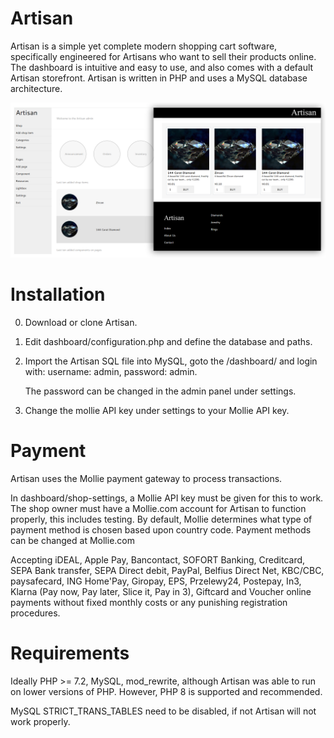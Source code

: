# Artisan
Artisan is a simple yet complete modern shopping cart software, specifically engineered for Artisans who want to sell their products online. The dashboard is intuitive and easy to use, and also comes with a default Artisan storefront. Artisan is written in PHP and uses a MySQL database architecture.

<img src="https://github.com/flaneurette/Artisan/blob/main/assets/images/demo.png" />

# Installation

0. Download or clone Artisan.
1. Edit dashboard/configuration.php and define the database and paths.
2. Import the Artisan SQL file into MySQL, goto the /dashboard/ and login with: username: admin, password: admin.

   The password can be changed in the admin panel under settings.
3. Change the mollie API key under settings to your Mollie API key.

# Payment

Artisan uses the Mollie payment gateway to process transactions. 

In dashboard/shop-settings, a Mollie API key must be given for this to work. The shop owner must have a Mollie.com account for Artisan to function properly, this includes testing. 
By default, Mollie determines what type of payment method is chosen based upon country code. Payment methods can be changed at Mollie.com

Accepting iDEAL, Apple Pay, Bancontact, SOFORT Banking, Creditcard, SEPA Bank transfer, SEPA Direct debit, PayPal, Belfius Direct Net, KBC/CBC, paysafecard, ING Home'Pay, Giropay, EPS, Przelewy24, Postepay, In3, Klarna (Pay now, Pay later, Slice it, Pay in 3), Giftcard and Voucher online payments without fixed monthly costs or any punishing registration procedures.


# Requirements
Ideally PHP >= 7.2, MySQL, mod_rewrite, although Artisan was able to run on lower versions of PHP. However, PHP 8 is supported and recommended.

MySQL STRICT_TRANS_TABLES need to be disabled, if not Artisan will not work properly.
